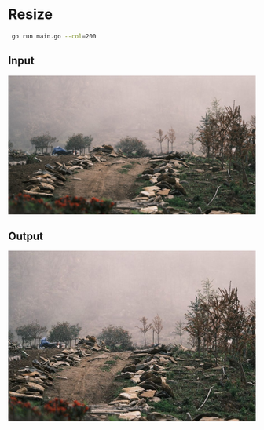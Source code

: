 # Resize

```bash
 go run main.go --col=200
```

## Input
![Input](mountain.jpg)

## Output
![Output](out.jpg?ver=2)